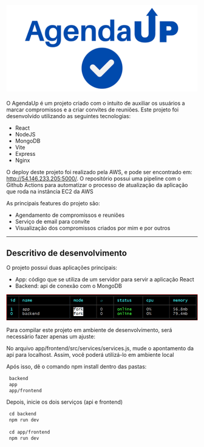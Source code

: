 ![logo do AgendaUp](assets/logo.png)
---
O AgendaUp é um projeto criado com o intuito de auxiliar os usuários a marcar compromissos e a criar convites de reuniões. Este projeto foi desenvolvido utilizando as seguintes tecnologias:

- React
- NodeJS
- MongoDB
- Vite
- Express
- Nginx

O deploy deste projeto foi realizado pela AWS, e pode ser encontrado em: http://54.146.233.205:5000/. O repositório possui uma pipeline com o Github Actions para automatizar o processo de atualização da aplicação que roda na instância EC2 da AWS

As principais features do projeto são: 

- Agendamento de compromissos e reuniões
- Serviço de email para convite 
- Visualização dos compromissos criados por mim e por outros

---
## Descritivo de desenvolvimento

O projeto possui duas aplicações principais:

- App: código que se utiliza de um servidor para servir a aplicação React
- Backend: api de conexão com o MongoDB

![logo do AgendaUp](assets/pm2-view.png)

Para compilar este projeto em ambiente de desenvolvimento, será necessário fazer apenas um ajuste:

No arquivo app/frontend/src/services/services.js, mude o apontamento da api para localhost. Assim, você poderá utilizá-lo em ambiente local

Após isso, dê o comando npm install dentro das pastas:

     backend
     app
     app/frontend

Depois, inicie os dois serviços (api e frontend)

     cd backend
     npm run dev

     cd app/frontend
     npm run dev
